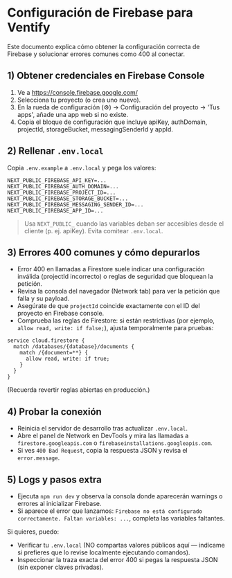 # Configuración de Firebase para Ventify

Este documento explica cómo obtener la configuración correcta de Firebase y solucionar errores comunes como 400 al conectar.

## 1) Obtener credenciales en Firebase Console
1. Ve a https://console.firebase.google.com/
2. Selecciona tu proyecto (o crea uno nuevo).
3. En la rueda de configuración (⚙️) -> Configuración del proyecto -> 'Tus apps', añade una app web si no existe.
4. Copia el bloque de configuración que incluye apiKey, authDomain, projectId, storageBucket, messagingSenderId y appId.

## 2) Rellenar `.env.local`
Copia `.env.example` a `.env.local` y pega los valores:

```text
NEXT_PUBLIC_FIREBASE_API_KEY=...
NEXT_PUBLIC_FIREBASE_AUTH_DOMAIN=...
NEXT_PUBLIC_FIREBASE_PROJECT_ID=...
NEXT_PUBLIC_FIREBASE_STORAGE_BUCKET=...
NEXT_PUBLIC_FIREBASE_MESSAGING_SENDER_ID=...
NEXT_PUBLIC_FIREBASE_APP_ID=...
```

> Usa `NEXT_PUBLIC_` cuando las variables deban ser accesibles desde el cliente (p. ej. apiKey). Evita comitear `.env.local`.

## 3) Errores 400 comunes y cómo depurarlos
- Error 400 en llamadas a Firestore suele indicar una configuración inválida (projectId incorrecto) o reglas de seguridad que bloquean la petición.
- Revisa la consola del navegador (Network tab) para ver la petición que falla y su payload.
- Asegúrate de que `projectId` coincide exactamente con el ID del proyecto en Firebase console.
- Comprueba las reglas de Firestore: si están restrictivas (por ejemplo, `allow read, write: if false;`), ajusta temporalmente para pruebas:

```
service cloud.firestore {
  match /databases/{database}/documents {
    match /{document=**} {
      allow read, write: if true;
    }
  }
}
```

(Recuerda revertir reglas abiertas en producción.)

## 4) Probar la conexión
- Reinicia el servidor de desarrollo tras actualizar `.env.local`.
- Abre el panel de Network en DevTools y mira las llamadas a `firestore.googleapis.com` o `firebaseinstallations.googleapis.com`.
- Si ves `400 Bad Request`, copia la respuesta JSON y revisa el `error.message`.

## 5) Logs y pasos extra
- Ejecuta `npm run dev` y observa la consola donde aparecerán warnings o errores al inicializar Firebase.
- Si aparece el error que lanzamos: `Firebase no está configurado correctamente. Faltan variables: ...`, completa las variables faltantes.

Si quieres, puedo:
- Verificar tu `.env.local` (NO compartas valores públicos aquí — indícame si prefieres que lo revise localmente ejecutando comandos).
- Inspeccionar la traza exacta del error 400 si pegas la respuesta JSON (sin exponer claves privadas).

